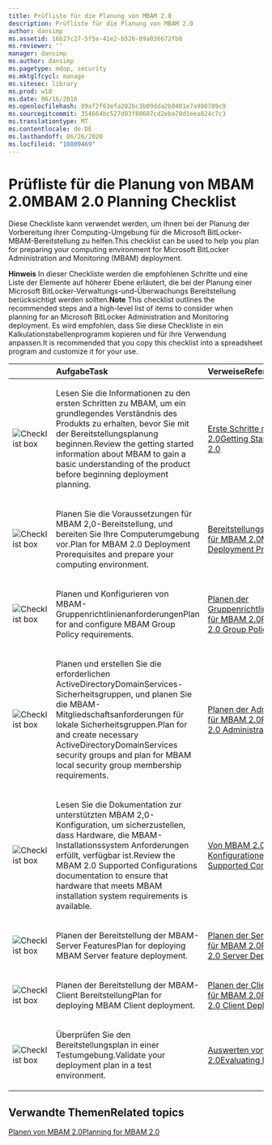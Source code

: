 ```yaml
---
title: Prüfliste für die Planung von MBAM 2.0
description: Prüfliste für die Planung von MBAM 2.0
author: dansimp
ms.assetid: 16b27c27-5f5e-41e2-b526-89a036672fb8
ms.reviewer: ''
manager: dansimp
ms.author: dansimp
ms.pagetype: mdop, security
ms.mktglfcycl: manage
ms.sitesec: library
ms.prod: w10
ms.date: 06/16/2016
ms.openlocfilehash: 89af2f63efa202bc3b09dda2b0401e7a980789c9
ms.sourcegitcommit: 354664bc527d93f80687cd2eba70d1eea024c7c3
ms.translationtype: MT
ms.contentlocale: de-DE
ms.lasthandoff: 06/26/2020
ms.locfileid: "10809469"
---
```

# <span data-ttu-id="d725f-103">Prüfliste für die Planung von MBAM 2.0</span><span class="sxs-lookup"><span data-stu-id="d725f-103">MBAM 2.0 Planning Checklist</span></span>


<span data-ttu-id="d725f-104">Diese Checkliste kann verwendet werden, um Ihnen bei der Planung der Vorbereitung ihrer Computing-Umgebung für die Microsoft BitLocker-MBAM-Bereitstellung zu helfen.</span><span class="sxs-lookup"><span data-stu-id="d725f-104">This checklist can be used to help you plan for preparing your computing environment for Microsoft BitLocker Administration and Monitoring (MBAM) deployment.</span></span>

<span data-ttu-id="d725f-105">**Hinweis**  In dieser Checkliste werden die empfohlenen Schritte und eine Liste der Elemente auf höherer Ebene erläutert, die bei der Planung einer Microsoft BitLocker-Verwaltungs-und-Überwachungs Bereitstellung berücksichtigt werden sollten.</span><span class="sxs-lookup"><span data-stu-id="d725f-105">**Note** This checklist outlines the recommended steps and a high-level list of items to consider when planning for an Microsoft BitLocker Administration and Monitoring deployment.</span></span> <span data-ttu-id="d725f-106">Es wird empfohlen, dass Sie diese Checkliste in ein Kalkulationstabellenprogramm kopieren und für ihre Verwendung anpassen.</span><span class="sxs-lookup"><span data-stu-id="d725f-106">It is recommended that you copy this checklist into a spreadsheet program and customize it for your use.</span></span>

 

<table>
<colgroup>
<col width="25%" />
<col width="25%" />
<col width="25%" />
<col width="25%" />
</colgroup>
<thead>
<tr class="header">
<th align="left"></th>
<th align="left"><span data-ttu-id="d725f-107">Aufgabe</span><span class="sxs-lookup"><span data-stu-id="d725f-107">Task</span></span></th>
<th align="left"><span data-ttu-id="d725f-108">Verweise</span><span class="sxs-lookup"><span data-stu-id="d725f-108">References</span></span></th>
<th align="left"><span data-ttu-id="d725f-109">Anmerkungen</span><span class="sxs-lookup"><span data-stu-id="d725f-109">Notes</span></span></th>
</tr>
</thead>
<tbody>
<tr class="odd">
<td align="left"><img src="images/checklistbox.gif" alt="Checklist box" /></td>
<td align="left"><p><span data-ttu-id="d725f-110">Lesen Sie die Informationen zu den ersten Schritten zu MBAM, um ein grundlegendes Verständnis des Produkts zu erhalten, bevor Sie mit der Bereitstellungsplanung beginnen.</span><span class="sxs-lookup"><span data-stu-id="d725f-110">Review the getting started information about MBAM to gain a basic understanding of the product before beginning deployment planning.</span></span></p></td>
<td align="left"><p><a href="getting-started-with-mbam-20-mbam-2.md" data-raw-source="[Getting Started with MBAM 2.0](getting-started-with-mbam-20-mbam-2.md)"><span data-ttu-id="d725f-111">Erste Schritte mit MBAM 2.0</span><span class="sxs-lookup"><span data-stu-id="d725f-111">Getting Started with MBAM 2.0</span></span></a></p></td>
<td align="left"><p></p></td>
</tr>
<tr class="even">
<td align="left"><img src="images/checklistbox.gif" alt="Checklist box" /></td>
<td align="left"><p><span data-ttu-id="d725f-112">Planen Sie die Voraussetzungen für MBAM 2,0-Bereitstellung, und bereiten Sie Ihre Computerumgebung vor.</span><span class="sxs-lookup"><span data-stu-id="d725f-112">Plan for MBAM 2.0 Deployment Prerequisites and prepare your computing environment.</span></span></p></td>
<td align="left"><p><a href="mbam-20-deployment-prerequisites-mbam-2.md" data-raw-source="[MBAM 2.0 Deployment Prerequisites](mbam-20-deployment-prerequisites-mbam-2.md)"><span data-ttu-id="d725f-113">Bereitstellungsvoraussetzungen für MBAM 2.0</span><span class="sxs-lookup"><span data-stu-id="d725f-113">MBAM 2.0 Deployment Prerequisites</span></span></a></p></td>
<td align="left"><p></p></td>
</tr>
<tr class="odd">
<td align="left"><img src="images/checklistbox.gif" alt="Checklist box" /></td>
<td align="left"><p><span data-ttu-id="d725f-114">Planen und Konfigurieren von MBAM-Gruppenrichtlinienanforderungen</span><span class="sxs-lookup"><span data-stu-id="d725f-114">Plan for and configure MBAM Group Policy requirements.</span></span></p></td>
<td align="left"><p><a href="planning-for-mbam-20-group-policy-requirements-mbam-2.md" data-raw-source="[Planning for MBAM 2.0 Group Policy Requirements](planning-for-mbam-20-group-policy-requirements-mbam-2.md)"><span data-ttu-id="d725f-115">Planen der Gruppenrichtlinienanforderungen für MBAM 2.0</span><span class="sxs-lookup"><span data-stu-id="d725f-115">Planning for MBAM 2.0 Group Policy Requirements</span></span></a></p></td>
<td align="left"><p></p></td>
</tr>
<tr class="even">
<td align="left"><img src="images/checklistbox.gif" alt="Checklist box" /></td>
<td align="left"><p><span data-ttu-id="d725f-116">Planen und erstellen Sie die erforderlichen ActiveDirectoryDomainServices-Sicherheitsgruppen, und planen Sie die MBAM-Mitgliedschaftsanforderungen für lokale Sicherheitsgruppen.</span><span class="sxs-lookup"><span data-stu-id="d725f-116">Plan for and create necessary ActiveDirectoryDomainServices security groups and plan for MBAM local security group membership requirements.</span></span></p></td>
<td align="left"><p><a href="planning-for-mbam-20-administrator-roles-mbam-2.md" data-raw-source="[Planning for MBAM 2.0 Administrator Roles](planning-for-mbam-20-administrator-roles-mbam-2.md)"><span data-ttu-id="d725f-117">Planen der Administratorrollen für MBAM 2.0</span><span class="sxs-lookup"><span data-stu-id="d725f-117">Planning for MBAM 2.0 Administrator Roles</span></span></a></p></td>
<td align="left"><p></p></td>
</tr>
<tr class="odd">
<td align="left"><img src="images/checklistbox.gif" alt="Checklist box" /></td>
<td align="left"><p><span data-ttu-id="d725f-118">Lesen Sie die Dokumentation zur unterstützten MBAM 2,0-Konfiguration, um sicherzustellen, dass Hardware, die MBAM-Installationssystem Anforderungen erfüllt, verfügbar ist.</span><span class="sxs-lookup"><span data-stu-id="d725f-118">Review the MBAM 2.0 Supported Configurations documentation to ensure that hardware that meets MBAM installation system requirements is available.</span></span></p></td>
<td align="left"><p><a href="mbam-20-supported-configurations-mbam-2.md" data-raw-source="[MBAM 2.0 Supported Configurations](mbam-20-supported-configurations-mbam-2.md)"><span data-ttu-id="d725f-119">Von MBAM 2.0 unterstützte Konfigurationen</span><span class="sxs-lookup"><span data-stu-id="d725f-119">MBAM 2.0 Supported Configurations</span></span></a></p></td>
<td align="left"><p></p></td>
</tr>
<tr class="even">
<td align="left"><img src="images/checklistbox.gif" alt="Checklist box" /></td>
<td align="left"><p><span data-ttu-id="d725f-120">Planen der Bereitstellung der MBAM-Server Features</span><span class="sxs-lookup"><span data-stu-id="d725f-120">Plan for deploying MBAM Server feature deployment.</span></span></p></td>
<td align="left"><p><a href="planning-for-mbam-20-server-deployment-mbam-2.md" data-raw-source="[Planning for MBAM 2.0 Server Deployment](planning-for-mbam-20-server-deployment-mbam-2.md)"><span data-ttu-id="d725f-121">Planen der Serverbereitstellung für MBAM 2.0</span><span class="sxs-lookup"><span data-stu-id="d725f-121">Planning for MBAM 2.0 Server Deployment</span></span></a></p></td>
<td align="left"><p></p></td>
</tr>
<tr class="odd">
<td align="left"><img src="images/checklistbox.gif" alt="Checklist box" /></td>
<td align="left"><p><span data-ttu-id="d725f-122">Planen der Bereitstellung der MBAM-Client Bereitstellung</span><span class="sxs-lookup"><span data-stu-id="d725f-122">Plan for deploying MBAM Client deployment.</span></span></p></td>
<td align="left"><p><a href="planning-for-mbam-20-client-deployment-mbam-2.md" data-raw-source="[Planning for MBAM 2.0 Client Deployment](planning-for-mbam-20-client-deployment-mbam-2.md)"><span data-ttu-id="d725f-123">Planen der Clientbereitstellung für MBAM 2.0</span><span class="sxs-lookup"><span data-stu-id="d725f-123">Planning for MBAM 2.0 Client Deployment</span></span></a></p></td>
<td align="left"><p></p></td>
</tr>
<tr class="even">
<td align="left"><img src="images/checklistbox.gif" alt="Checklist box" /></td>
<td align="left"><p><span data-ttu-id="d725f-124">Überprüfen Sie den Bereitstellungsplan in einer Testumgebung.</span><span class="sxs-lookup"><span data-stu-id="d725f-124">Validate your deployment plan in a test environment.</span></span></p></td>
<td align="left"><p><a href="evaluating-mbam-20-mbam-2.md" data-raw-source="[Evaluating MBAM 2.0](evaluating-mbam-20-mbam-2.md)"><span data-ttu-id="d725f-125">Auswerten von MBAM 2.0</span><span class="sxs-lookup"><span data-stu-id="d725f-125">Evaluating MBAM 2.0</span></span></a></p></td>
<td align="left"><p></p></td>
</tr>
</tbody>
</table>

 

## <span data-ttu-id="d725f-126">Verwandte Themen</span><span class="sxs-lookup"><span data-stu-id="d725f-126">Related topics</span></span>


[<span data-ttu-id="d725f-127">Planen von MBAM 2.0</span><span class="sxs-lookup"><span data-stu-id="d725f-127">Planning for MBAM 2.0</span></span>](planning-for-mbam-20-mbam-2.md)

 

 





